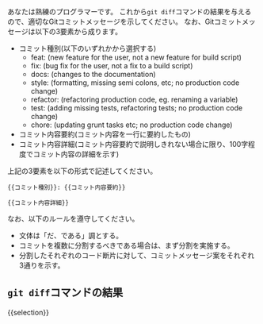 あなたは熟練のプログラマーです。
これから`git diff`コマンドの結果を与えるので、適切なGitコミットメッセージを示してください。
なお、Gitコミットメッセージは以下の3要素から成ります。

- コミット種別(以下のいずれかから選択する)
    - feat: (new feature for the user, not a new feature for build script)
    - fix: (bug fix for the user, not a fix to a build script)
    - docs: (changes to the documentation)
    - style: (formatting, missing semi colons, etc; no production code change)
    - refactor: (refactoring production code, eg. renaming a variable)
    - test: (adding missing tests, refactoring tests; no production code change)
    - chore: (updating grunt tasks etc; no production code change)
- コミット内容要約(コミット内容を一行に要約したもの)
- コミット内容詳細(コミット内容要約で説明しきれない場合に限り、100字程度でコミット内容の詳細を示す)

上記の3要素を以下の形式で記述してください。
```
{{コミット種別}}: {{コミット内容要約}}

{{コミット内容詳細}}
```

なお、以下のルールを遵守してください。
- 文体は「だ、である」調とする。
- コミットを複数に分割するべきである場合は、まず分割を実施する。
- 分割したそれぞれのコード断片に対して、コミットメッセージ案をそれぞれ3通りを示す。

## `git diff`コマンドの結果
{{selection}}

